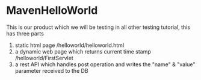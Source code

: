 # MavenHelloWorld

This is our product which we will be testing in all other testing tutorial, this has three parts
1. static html page /helloworld/helloworld.html
2. a dynamic web page which returns current time stamp /helloworld/FirstServlet
3. a rest API which handles post operation and writes the "name" & "value" parameter received to the DB
